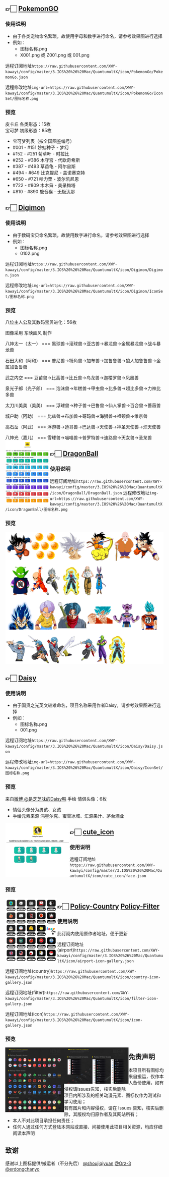 ## 👉🏻 [PokemonGO](https://github.com/XWY-kawayi/config/tree/master/3.IOS%20%26%20Mac/QuantumultX/icon/PokemonGO/IconSet)
### 使用说明
+ 由于各类宠物命名繁琐，故使用字母和数字进行命名，请参考效果图进行选择
+ 例如：
    * 图标名称.png
    * X001.png 或 Z001.png 或 001.png
    
远程订阅地址`https://raw.githubusercontent.com/XWY-kawayi/config/master/3.IOS%20%26%20Mac/QuantumultX/icon/PokemonGo/PokemonGo.json`

远程修改地址`img-url=https://raw.githubusercontent.com/XWY-kawayi/config/master/3.IOS%20%26%20Mac/QuantumultX/icon/PokemonGo/IconSet/图标名称.png`
### 预览
皮卡丘 各类形态：15枚  
宝可梦 初级形态：85枚  

+ 宝可梦列表（按全国图鉴编号）
+ #001 - #151 妙蛙种子 - 梦幻
+ #152 - #251 菊草叶 - 时拉比
+ #252 - #386 木守宫 - 代欧奇希斯
+ #387 - #493 草苗龟 - 阿尔宙斯
+ #494 - #649 比克提尼 - 盖诺赛克特
+ #650 - #721 哈力栗 - 波尔凯尼恩
+ #722 - #809 木木枭 - 美录梅塔
+ #810 - #890 敲音猴 - 无极汰那
<img src="https://raw.githubusercontent.com/XWY-kawayi/config/master/3.IOS%20%26%20Mac/QuantumultX/icon/PokemonGO/Preview.jpg" alt="" style="zoom:20%;" align='left'/>

## 👉🏻 [Digimon](https://github.com/XWY-kawayi/config/tree/master/3.IOS%20%26%20Mac/QuantumultX/icon/Digimon/IconSet)
### 使用说明
+ 由于数码宝贝命名繁琐，故使用数字进行命名，请参考效果图进行选择
+ 例如：
    * 图标名称.png
    * 0102.png
    
远程订阅地址`https://raw.githubusercontent.com/XWY-kawayi/config/master/3.IOS%20%26%20Mac/QuantumultX/icon/Digimon/Digimon.json`
    
远程修改地址`img-url=https://raw.githubusercontent.com/XWY-kawayi/config/master/3.IOS%20%26%20Mac/QuantumultX/icon/Digimon/IconSet/图标名称.png`
### 预览
八位主人公及其数码宝贝进化：56枚

图像采用 东映画风 制作

八神太一（太一）     ===    黑球兽→滚球兽→亚古兽→暴龙兽→金属暴龙兽→战斗暴龙兽

石田大和（阿和）     ===    普尼兽→犄角兽→加布兽→加鲁鲁兽→狼人加鲁鲁兽→金属加鲁鲁兽

武之内空            ===    豆苗兽→比高兽→比丘兽→鸟龙兽→迦楼罗兽→凤凰兽

泉光子郎（光子郎）   ===    泡沫兽→年糕兽→甲虫兽→比多兽→超比多兽→力神比多兽

太刀川美美（美美）   ===    浮球兽→种子兽→巴鲁兽→仙人掌兽→百合兽→蔷薇兽

城户助（阿助）       ===    比兹兽→布加兽→哥玛兽→海狮兽→祖顿兽→维京兽

高石岳（阿武）       ===    浮游兽→迪哥兽→巴达兽→天使兽→神圣天使兽→炽天使兽

八神光（嘉儿）       ===    雪球兽→喵喵兽→普罗特兽→迪路兽→天女兽→圣龙兽
<img src="https://raw.githubusercontent.com/XWY-kawayi/config/master/3.IOS%20%26%20Mac/QuantumultX/icon/Digimon/Preview.png" alt="" style="zoom:20%;" align='left'/>

## 👉🏻 [DragonBall](https://github.com/XWY-kawayi/config/tree/master/3.IOS%20%26%20Mac/QuantumultX/icon/DragonBall)
### 使用说明
远程订阅地址`https://raw.githubusercontent.com/XWY-kawayi/config/master/3.IOS%20%26%20Mac/QuantumultX/icon/DragonBall/DragonBall.json`
远程修改地址`img-url=https://raw.githubusercontent.com/XWY-kawayi/config/master/3.IOS%20%26%20Mac/QuantumultX/icon/DragonBall/图标名称.png`
### 预览
![DragonBall](https://raw.githubusercontent.com/XWY-kawayi/config/master/3.IOS%20%26%20Mac/QuantumultX/icon/DragonBall/Preview.png)

## 👉🏻 [Daisy](https://github.com/XWY-kawayi/config/tree/master/3.IOS%20%26%20Mac/QuantumultX/icon/Daisy/IconSet)
### 使用说明
+ 由于国货之光英文较难命名，项目名称采用作者Daisy，请参考效果图进行选择
+ 例如：
    * 图标名称.png
    * 001.png
    
远程订阅地址`https://raw.githubusercontent.com/XWY-kawayi/config/master/3.IOS%20%26%20Mac/QuantumultX/icon/Daisy/Daisy.json`

远程修改地址`img-url=https://raw.githubusercontent.com/XWY-kawayi/config/master/3.IOS%20%26%20Mac/QuantumultX/icon/Daisy/IconSet/图标名称.png`
### 预览
来自[微博 @是芝芝味的Daisy鸭](https://weibo.com/u/6540920195 "微博 @是芝芝味的Daisy鸭") 手绘 情侣头像：6枚
+ 情侣头像分为男孩、女孩
+ 手绘元素来源 鸿星尔克、蜜雪冰城、汇源果汁、茅台酒业
<img src="https://raw.githubusercontent.com/XWY-kawayi/config/master/3.IOS%20%26%20Mac/QuantumultX/icon/Daisy/Preview.jpg" alt="" style="zoom:20%;" align='left'/>

## 👉🏻 [cute_icon](https://github.com/XWY-kawayi/config/tree/master/3.IOS%20%26%20Mac/QuantumultX/icon/cute_icon)
### 使用说明
 远程订阅地址`https://raw.githubusercontent.com/XWY-kawayi/config/master/3.IOS%20%26%20Mac/QuantumultX/icon/cute_icon/face.json`
### 预览
<img src="https://raw.githubusercontent.com/XWY-kawayi/config/master/3.IOS%20%26%20Mac/QuantumultX/icon/Description/%E7%A4%BA%E4%BE%8B.png" alt="" style="zoom:20%;" align='left'/>

## 👉🏻 [Policy-Country](https://github.com/XWY-kawayi/config/tree/master/3.IOS%20%26%20Mac/QuantumultX/icon/Policy-Country)  [Policy-Filter](https://github.com/XWY-kawayi/config/tree/master/3.IOS%20%26%20Mac/QuantumultX/icon/Policy-Filter)
### 使用说明
+ 此订阅内使用原作者地址，便于更新

远程订阅地址(airport)`https://raw.githubusercontent.com/XWY-kawayi/config/master/3.IOS%20%26%20Mac/QuantumultX/icon/airport-icon-gallery.json`

远程订阅地址(country)`https://raw.githubusercontent.com/XWY-kawayi/config/master/3.IOS%20%26%20Mac/QuantumultX/icon/country-icon-gallery.json`

远程订阅地址(filter)`https://raw.githubusercontent.com/XWY-kawayi/config/master/3.IOS%20%26%20Mac/QuantumultX/icon/filter-icon-gallery.json`

远程订阅地址(icon)`https://raw.githubusercontent.com/XWY-kawayi/config/master/3.IOS%20%26%20Mac/QuantumultX/icon/icon-gallery.json`

### 预览
<img src="https://raw.githubusercontent.com/XWY-kawayi/config/master/3.IOS%20%26%20Mac/QuantumultX/icon/Description/%E5%B1%95%E7%A4%BA.jpg" alt="" style="zoom:20%;" align='left'/>
<img src="https://raw.githubusercontent.com/XWY-kawayi/config/master/3.IOS%20%26%20Mac/QuantumultX/icon/Description/%E5%B1%95%E7%A4%BA02.jpg" alt="" style="zoom:20%;" align='left'/>

## 免责声明
+ 本项目所有图标均来自搬运，仅作本人备份使用，如有侵权请issues告知，核实后删除
+ 项目内所涉及的相关动漫元素、图标仅作为测试和学习使用；
+ 若有图片和内容侵权，请在 Issues 告知，核实后删除，其版权均归原作者及其网站所有；
+ 本人不对此项目承担任何责任；
+ 任何人通过任何方式登陆本网站或直接、间接使用此项目相关资源，均应仔细阅读本声明

## 致谢
感谢以上图标提供/搬运者（不分先后）
[@shoujiqiyuan](https://github.com/shoujiqiyuan)
[@Orz-3](https://github.com/Orz-3)
[@erdongchanyo](https://github.com/erdongchanyo)
